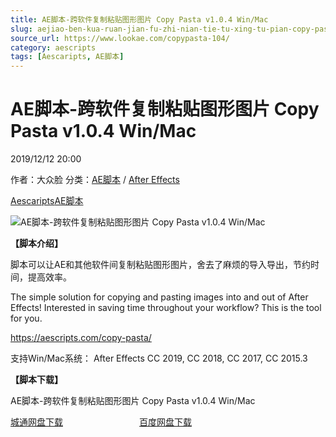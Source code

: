 ```yaml
---
title: AE脚本-跨软件复制粘贴图形图片 Copy Pasta v1.0.4 Win/Mac
slug: aejiao-ben-kua-ruan-jian-fu-zhi-nian-tie-tu-xing-tu-pian-copy-pasta-v1-0-4-win-mac
source_url: https://www.lookae.com/copypasta-104/
category: aescripts
tags: [Aescaripts, AE脚本]
---
```

# AE脚本-跨软件复制粘贴图形图片 Copy Pasta v1.0.4 Win/Mac

2019/12/12 20:00

作者：大众脸
分类：[AE脚本](https://www.lookae.com/after-effects/aescripts/) / [After Effects](https://www.lookae.com/after-effects/)

[Aescaripts](https://www.lookae.com/tag/aescaripts/)[AE脚本](https://www.lookae.com/tag/ae%e8%84%9a%e6%9c%ac/)

![AE脚本-跨软件复制粘贴图形图片 Copy Pasta v1.0.4 Win/Mac](https://www.lookae.com/wp-content/uploads/2018/09/Copy-Pasta.jpg "AE脚本-跨软件复制粘贴图形图片 Copy Pasta v1.0.4 Win/Mac-LookAE.com")

**【脚本介绍】**

脚本可以让AE和其他软件间复制粘贴图形图片，舍去了麻烦的导入导出，节约时间，提高效率。

The simple solution for copying and pasting images into and out of After Effects! Interested in saving time throughout your workflow? This is the tool for you.

https://aescripts.com/copy-pasta/

支持Win/Mac系统： After Effects CC 2019, CC 2018, CC 2017, CC 2015.3

**【脚本下载】**

AE脚本-跨软件复制粘贴图形图片 Copy Pasta v1.0.4 Win/Mac

[城通网盘下载](https://tc5.us/file/680462-413226016)                               [百度网盘下载](https://pan.baidu.com/s/1jY0_racQaeS_EQ-ZBDZWRQ)
